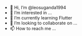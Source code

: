 - 👋 Hi, I’m @leosuganda1994
- 👀 I’m interested in ...
- 🌱 I’m currently learning Flutter 
- 💞️ I’m looking to collaborate on ...
- 📫 How to reach me ...

<!---
leosuganda1994/leosuganda1994 is a ✨ special ✨ repository because its `README.md` (this file) appears on your GitHub profile.
You can click the Preview link to take a look at your changes.
--->
